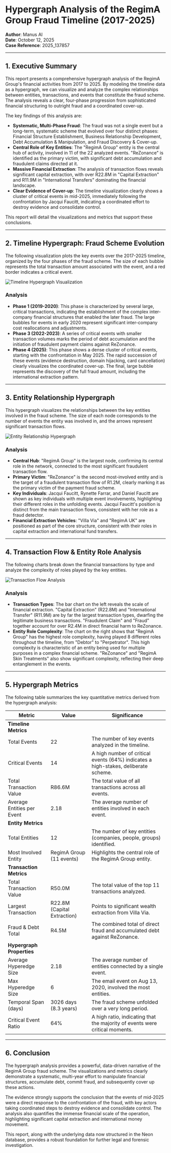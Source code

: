# Hypergraph Analysis of the RegimA Group Fraud Timeline (2017-2025)

**Author**: Manus AI  
**Date**: October 12, 2025  
**Case Reference**: 2025_137857

---

## 1. Executive Summary

This report presents a comprehensive hypergraph analysis of the RegimA Group's financial activities from 2017 to 2025. By modeling the timeline data as a hypergraph, we can visualize and analyze the complex relationships between entities, transactions, and events that constitute the fraud scheme. The analysis reveals a clear, four-phase progression from sophisticated financial structuring to outright fraud and a coordinated cover-up.

The key findings of this analysis are:

- **Systematic, Multi-Phase Fraud**: The fraud was not a single event but a long-term, systematic scheme that evolved over four distinct phases: Financial Structure Establishment, Business Relationship Development, Debt Accumulation & Manipulation, and Fraud Discovery & Cover-up.
- **Central Role of Key Entities**: The "RegimA Group" entity is the central hub of activity, involved in 11 of the 22 analyzed events. "ReZonance" is identified as the primary victim, with significant debt accumulation and fraudulent claims directed at it.
- **Massive Financial Extraction**: The analysis of transaction flows reveals significant capital extraction, with over R22.8M in "Capital Extraction" and R11.9M in "International Transfers" dominating the financial landscape.
- **Clear Evidence of Cover-up**: The timeline visualization clearly shows a cluster of critical events in mid-2025, immediately following the confrontation by Jacqui Faucitt, indicating a coordinated effort to destroy evidence and consolidate control.

This report will detail the visualizations and metrics that support these conclusions.

---

## 2. Timeline Hypergraph: Fraud Scheme Evolution

The following visualization plots the key events over the 2017-2025 timeline, organized by the four phases of the fraud scheme. The size of each bubble represents the total transaction amount associated with the event, and a red border indicates a critical event.

![Timeline Hypergraph Visualization](timeline_hypergraph_visualization.png)

### Analysis

- **Phase 1 (2019-2020)**: This phase is characterized by several large, critical transactions, indicating the establishment of the complex inter-company financial structures that enabled the later fraud. The large bubbles for events in early 2020 represent significant inter-company cost reallocations and adjustments.
- **Phase 3 (2022-2023)**: A series of critical events with smaller transaction volumes marks the period of debt accumulation and the initiation of fraudulent payment claims against ReZonance.
- **Phase 4 (2025)**: This phase shows a dense cluster of critical events, starting with the confrontation in May 2025. The rapid succession of these events (evidence destruction, domain hijacking, card cancellation) clearly visualizes the coordinated cover-up. The final, large bubble represents the discovery of the full fraud amount, including the international extraction pattern.

---

## 3. Entity Relationship Hypergraph

This hypergraph visualizes the relationships between the key entities involved in the fraud scheme. The size of each node corresponds to the number of events the entity was involved in, and the arrows represent significant transaction flows.

![Entity Relationship Hypergraph](entity_network_hypergraph.png)

### Analysis

- **Central Hub**: "RegimA Group" is the largest node, confirming its central role in the network, connected to the most significant fraudulent transaction flow. 
- **Primary Victim**: "ReZonance" is the second most-involved entity and is the target of a fraudulent transaction flow of R1.2M, clearly marking it as the primary victim of the payment fraud scheme.
- **Key Individuals**: Jacqui Faucitt, Rynette Farrar, and Daniel Faucitt are shown as key individuals with multiple event involvements, highlighting their different roles in the unfolding events. Jacqui Faucitt's position is distinct from the main transaction flows, consistent with her role as a fraud detector.
- **Financial Extraction Vehicles**: "Villa Via" and "RegimA UK" are positioned as part of the core structure, consistent with their roles in capital extraction and international fund transfers.

---

## 4. Transaction Flow & Entity Role Analysis

The following charts break down the financial transactions by type and analyze the complexity of roles played by the key entities.

![Transaction Flow Analysis](transaction_flow_analysis.png)

### Analysis

- **Transaction Types**: The bar chart on the left reveals the scale of financial extraction. "Capital Extraction" (R22.8M) and "International Transfer" (R11.9M) are by far the largest transaction types, dwarfing the legitimate business transactions. "Fraudulent Claim" and "Fraud" together account for over R2.4M in direct financial harm to ReZonance.
- **Entity Role Complexity**: The chart on the right shows that "RegimA Group" has the highest role complexity, having played 8 different roles throughout the timeline, from "Debtor" to "Perpetrator". This high complexity is characteristic of an entity being used for multiple purposes in a complex financial scheme. "ReZonance" and "RegimA Skin Treatments" also show significant complexity, reflecting their deep entanglement in the events.

---

## 5. Hypergraph Metrics

The following table summarizes the key quantitative metrics derived from the hypergraph analysis:

| Metric                        | Value                     | Significance                                                                 |
| ----------------------------- | ------------------------- | ---------------------------------------------------------------------------- |
| **Timeline Metrics**          |                           |                                                                              |
| Total Events                  | 22                        | The number of key events analyzed in the timeline.                           |
| Critical Events               | 14                        | A high number of critical events (64%) indicates a high-stakes, deliberate scheme. |
| Total Transaction Value       | R86.6M                    | The total value of all transactions across all events.                       |
| Average Entities per Event    | 2.18                      | The average number of entities involved in each event.                       |
| **Entity Metrics**            |                           |                                                                              |
| Total Entities                | 12                        | The number of key entities (companies, people, groups) identified.           |
| Most Involved Entity          | RegimA Group (11 events)  | Highlights the central role of the RegimA Group entity.                      |
| **Transaction Metrics**       |                           |                                                                              |
| Total Transaction Value       | R50.0M                    | The total value of the top 11 transactions analyzed.                         |
| Largest Transaction           | R22.8M (Capital Extraction) | Points to significant wealth extraction from Villa Via.                      |
| Fraud & Debt Total            | R4.5M                     | The combined total of direct fraud and accumulated debt against ReZonance.   |
| **Hypergraph Properties**     |                           |                                                                              |
| Average Hyperedge Size        | 2.18                      | The average number of entities connected by a single event.                  |
| Max Hyperedge Size            | 6                         | The email event on Aug 13, 2020, involved the most entities.                 |
| Temporal Span (days)          | 3026 days (8.3 years)     | The fraud scheme unfolded over a very long period.                           |
| Critical Event Ratio          | 64%                       | A high ratio, indicating that the majority of events were critical moments.  |

---

## 6. Conclusion

The hypergraph analysis provides a powerful, data-driven narrative of the RegimA Group fraud scheme. The visualizations and metrics clearly demonstrate a systematic, multi-year effort to manipulate financial structures, accumulate debt, commit fraud, and subsequently cover up these actions.

The evidence strongly supports the conclusion that the events of mid-2025 were a direct response to the confrontation of the fraud, with key actors taking coordinated steps to destroy evidence and consolidate control. The analysis also quantifies the immense financial scale of the operation, highlighting significant capital extraction and international money movement.

This report, along with the underlying data now structured in the Neon database, provides a robust foundation for further legal and forensic investigation.

